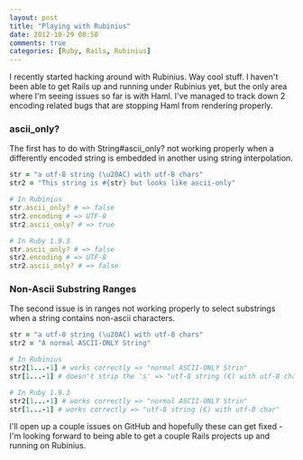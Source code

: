 ```yaml
---
layout: post
title: "Playing with Rubinius"
date: 2012-10-29 00:50
comments: true
categories: [Ruby, Rails, Rubinius]
---
```

I recently started hacking around with Rubinius. Way cool stuff. I haven't been able to get Rails up and running under Rubinius yet, but the only area where I'm seeing issues so far is with Haml. I've managed to track down 2 encoding related bugs that are stopping Haml from rendering properly.

### ascii_only?

The first has to do with String#ascii_only? not working properly when a differently encoded string is embedded in another using string interpolation.

```ruby
str = "a utf-8 string (\u20AC) with utf-8 chars"
str2 = "This string is #{str} but looks like ascii-only"

# In Rubinius
str.ascii_only? # => false
str2.encoding # => UTF-8
str2.ascii_only? # => true

# In Ruby 1.9.3
str.ascii_only? # => false
str2.encoding # => UTF-8
str2.ascii_only? # => false
```

### Non-Ascii Substring Ranges

The second issue is in ranges not working properly to select substrings when a string contains non-ascii characters.

```ruby
str = "a utf-8 string (\u20AC) with utf-8 chars"
str2 = "A normal ASCII-ONLY String"

# In Rubinius
str2[1...-1] # works correctly => "normal ASCII-ONLY Strin"
str[1...-1] # doesn't strip the 's' => "utf-8 string (€) with utf-8 chars"

# In Ruby 1.9.3
str2[1...-1] # works correctly => "normal ASCII-ONLY Strin"
str[1...-1] # works correctly => "utf-8 string (€) with utf-8 char"
```

I'll open up a couple issues on GitHub and hopefully these can get fixed - I'm looking forward to being able to get a couple Rails projects up and running on Rubinius.